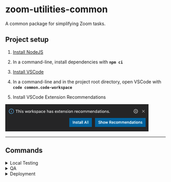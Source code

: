 # zoom-utilities-common

A common package for simplifying Zoom tasks.

## Project setup

1. [Install NodeJS](https://nodejs.org/en/download/ 'https://nodejs.org/en/download/')

2. In a command-line, install dependencies with **`npm ci`**

3. [Install VSCode](https://code.visualstudio.com 'https://code.visualstudio.com')

4. In a command-line and in the project root directory, open VSCode with **`code common.code-workspace`**

5. Install VSCode Extension Recommendations

![VSCode extension recommendations](../documentation/vscode-extension-recommendations.png)

---

## Commands

<details>
<summary>Local Testing</summary>
<p>
Start the application in development mode (hot-code reloading, error reporting, etc.)

```bash
npm start
```

</p>
</details>

<details>
<summary>QA</summary>
<p>
Run unit tests

```bash
npm test
```

Run linting

```bash
npm run lint
```

</p>
</details>

<details>
<summary>Deployment</summary>
<p>
Build the app for production

```bash
npm run build
```

Delete the build

```bash
npm run clean
```

</p>
</details>

